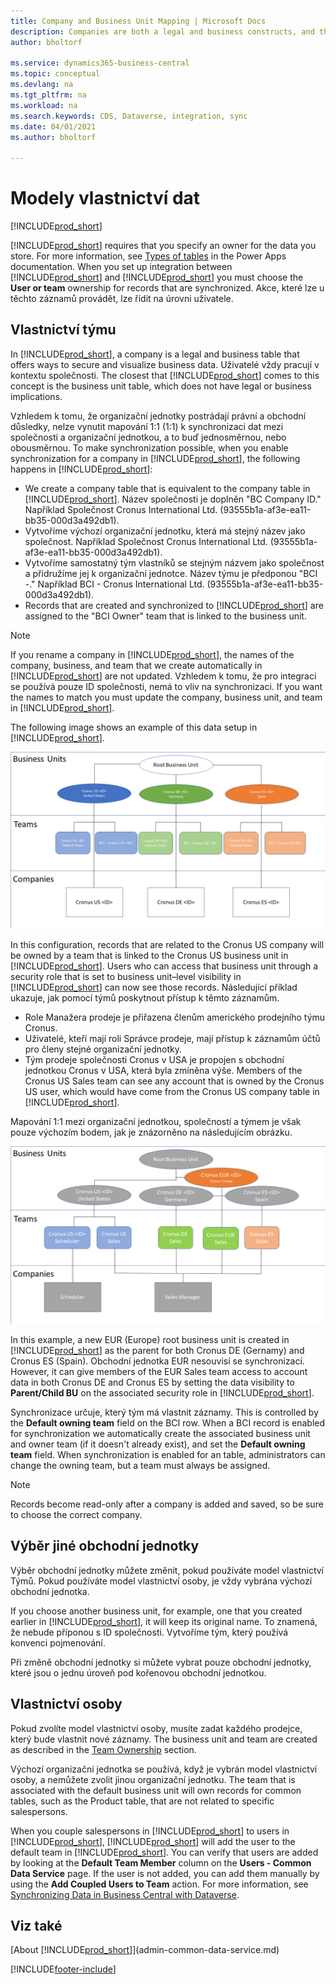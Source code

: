 ```yaml
---
title: Company and Business Unit Mapping | Microsoft Docs
description: Companies are both a legal and business constructs, and they are used to secure and visualize business data.
author: bholtorf

ms.service: dynamics365-business-central
ms.topic: conceptual
ms.devlang: na
ms.tgt_pltfrm: na
ms.workload: na
ms.search.keywords: CDS, Dataverse, integration, sync
ms.date: 04/01/2021
ms.author: bholtorf

---
```


# Modely vlastnictví dat
[!INCLUDE[prod_short](includes/cc_data_platform_banner.md)]

[!INCLUDE[prod_short](includes/cds_long_md.md)] requires that you specify an owner for the data you store. For more information, see [Types of tables](/powerapps/maker/data-platform/types-of-entities) in the Power Apps documentation. When you set up integration between [!INCLUDE[prod_short](includes/cds_long_md.md)] and [!INCLUDE[prod_short](includes/prod_short.md)] you must choose the **User or team** ownership for records that are synchronized. Akce, které lze u těchto záznamů provádět, lze řídit na úrovni uživatele. <!--We recommend the Team ownership model because it makes it easier to manage ownership for multiple people.NO LONGER TRUE IN DATAVERSE-->

## Vlastnictví týmu
In [!INCLUDE[prod_short](includes/prod_short.md)], a company is a legal and business table that offers ways to secure and visualize business data. Uživatelé vždy pracují v kontextu společnosti. The closest that [!INCLUDE[prod_short](includes/cds_long_md.md)] comes to this concept is the business unit table, which does not have legal or business implications.

Vzhledem k tomu, že organizační jednotky postrádají právní a obchodní důsledky, nelze vynutit mapování 1:1 (1:1) k synchronizaci dat mezi společností a organizační jednotkou, a to buď jednosměrnou, nebo obousměrnou. To make synchronization possible, when you enable synchronization for a company in [!INCLUDE[prod_short](includes/prod_short.md)], the following happens in [!INCLUDE[prod_short](includes/cds_long_md.md)]:

* We create a company table that is equivalent to the company table in [!INCLUDE[prod_short](includes/prod_short.md)]. Název společnosti je doplněn "BC Company ID." Například Společnost Cronus International Ltd. (93555b1a-af3e-ea11-bb35-000d3a492db1).
* Vytvoříme výchozí organizační jednotku, která má stejný název jako společnost. Například Společnost Cronus International Ltd. (93555b1a-af3e-ea11-bb35-000d3a492db1).
* Vytvoříme samostatný tým vlastníků se stejným názvem jako společnost a přidružíme jej k organizační jednotce. Název týmu je předponou "BCI -." Například BCI - Cronus International Ltd. (93555b1a-af3e-ea11-bb35-000d3a492db1).
* Records that are created and synchronized to [!INCLUDE[prod_short](includes/cds_long_md.md)] are assigned to the "BCI Owner" team that is linked to the business unit.

> [!NOTE]
> If you rename a company in [!INCLUDE[prod_short](includes/prod_short.md)], the names of the company, business, and team that we create automatically in [!INCLUDE[prod_short](includes/cds_long_md.md)] are not updated. Vzhledem k tomu, že pro integraci se používá pouze ID společnosti, nemá to vliv na synchronizaci. If you want the names to match you must update the company, business unit, and team in [!INCLUDE[prod_short](includes/cds_long_md.md)].

The following image shows an example of this data setup in [!INCLUDE[prod_short](includes/cds_long_md.md)].

![Kořenová organizační jednotka je nahoře, týmy jsou uprostřed a pak jsou společnosti dole.](media/cds_bu_team_company.png)

In this configuration, records that are related to the Cronus US company will be owned by a team that is linked to the Cronus US business unit in [!INCLUDE[prod_short](includes/cds_long_md.md)]. Users who can access that business unit through a security role that is set to business unit–level visibility in [!INCLUDE[prod_short](includes/cds_long_md.md)] can now see those records. Následující příklad ukazuje, jak pomocí týmů poskytnout přístup k těmto záznamům.

* Role Manažera prodeje je přiřazena členům amerického prodejního týmu Cronus.
* Uživatelé, kteří mají roli Správce prodeje, mají přístup k záznamům účtů pro členy stejné organizační jednotky.
* Tým prodeje společnosti Cronus v USA je propojen s obchodní jednotkou Cronus v USA, která byla zmíněna výše. Members of the Cronus US Sales team can see any account that is owned by the Cronus US user, which would have come from the Cronus US company table in [!INCLUDE[prod_short](includes/prod_short.md)].

Mapování 1:1 mezi organizační jednotkou, společností a týmem je však pouze výchozím bodem, jak je znázorněno na následujícím obrázku.

![Role zabezpečení řídí viditelnost dat.](media/cds_bu_team_company_2.png)

In this example, a new EUR (Europe) root business unit is created in [!INCLUDE[prod_short](includes/cds_long_md.md)] as the parent for both Cronus DE (Gernamy) and Cronus ES (Spain). Obchodní jednotka EUR nesouvisí se synchronizací. However, it can give members of the EUR Sales team access to account data in both Cronus DE and Cronus ES by setting the data visibility to **Parent/Child BU** on the associated security role in [!INCLUDE[prod_short](includes/cds_long_md.md)].

Synchronizace určuje, který tým má vlastnit záznamy. This is controlled by the **Default owning team** field on the BCI row. When a BCI record is enabled for synchronization we automatically create the associated business unit and owner team (if it doesn't already exist), and set the **Default owning team** field. When synchronization is enabled for an table, administrators can change the owning team, but a team must always be assigned.

> [!NOTE]
> Records become read-only after a company is added and saved, so be sure to choose the correct company.

## Výběr jiné obchodní jednotky
Výběr obchodní jednotky můžete změnit, pokud používáte model vlastnictví Týmů. Pokud používáte model vlastnictví osoby, je vždy vybrána výchozí obchodní jednotka.

If you choose another business unit, for example, one that you created earlier in [!INCLUDE[prod_short](includes/cds_long_md.md)], it will keep its original name. To znamená, že nebude příponou s ID společnosti. Vytvoříme tým, který používá konvenci pojmenování.

Při změně obchodní jednotky si můžete vybrat pouze obchodní jednotky, které jsou o jednu úroveň pod kořenovou obchodní jednotkou.

## Vlastnictví osoby
Pokud zvolíte model vlastnictví osoby, musíte zadat každého prodejce, který bude vlastnit nové záznamy. The business unit and team are created as described in the [Team Ownership](admin-cds-company-concept.md#team-ownership) section.

Výchozí organizační jednotka se používá, když je vybrán model vlastnictví osoby, a nemůžete zvolit jinou organizační jednotku. The team that is associated with the default business unit will own records for common tables, such as the Product table, that are not related to specific salespersons.

When you couple salespersons in [!INCLUDE[prod_short](includes/prod_short.md)] to users in [!INCLUDE[prod_short](includes/cds_long_md.md)], [!INCLUDE[prod_short](includes/prod_short.md)] will add the user to the default team in [!INCLUDE[prod_short](includes/cds_long_md.md)]. You can verify that users are added by looking at the **Default Team Member** column on the **Users - Common Data Service** page. If the user is not added, you can add them manually by using the **Add Coupled Users to Team** action. For more information, see [Synchronizing Data in Business Central with Dataverse](admin-synchronizing-business-central-and-sales.md).

## Viz také
[About [!INCLUDE[prod_short](includes/cds_long_md.md)]](admin-common-data-service.md)

[!INCLUDE[footer-include](includes/footer-banner.md)]